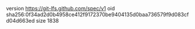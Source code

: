 version https://git-lfs.github.com/spec/v1
oid sha256:0f34ad2d0b4958ce412f9172370be9404135d0baa736579f9d083cfd04d663ed
size 1838
